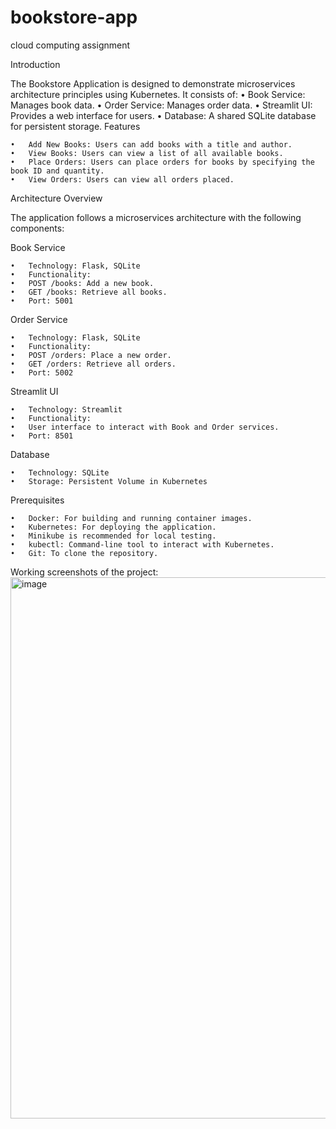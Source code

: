 # bookstore-app
cloud computing assignment 

Introduction

The Bookstore Application is designed to demonstrate microservices architecture principles using Kubernetes. It consists of:
	•	Book Service: Manages book data.
	•	Order Service: Manages order data.
	•	Streamlit UI: Provides a web interface for users.
	•	Database: A shared SQLite database for persistent storage.
 Features

	•	Add New Books: Users can add books with a title and author.
	•	View Books: Users can view a list of all available books.
	•	Place Orders: Users can place orders for books by specifying the book ID and quantity.
	•	View Orders: Users can view all orders placed.
 Architecture Overview

The application follows a microservices architecture with the following components:

Book Service

	•	Technology: Flask, SQLite
	•	Functionality:
	•	POST /books: Add a new book.
	•	GET /books: Retrieve all books.
	•	Port: 5001

Order Service

	•	Technology: Flask, SQLite
	•	Functionality:
	•	POST /orders: Place a new order.
	•	GET /orders: Retrieve all orders.
	•	Port: 5002

Streamlit UI

	•	Technology: Streamlit
	•	Functionality:
	•	User interface to interact with Book and Order services.
	•	Port: 8501

Database

	•	Technology: SQLite
	•	Storage: Persistent Volume in Kubernetes

 Prerequisites

	•	Docker: For building and running container images.
	•	Kubernetes: For deploying the application.
	•	Minikube is recommended for local testing.
	•	kubectl: Command-line tool to interact with Kubernetes.
	•	Git: To clone the repository.

 Working screenshots of the project: 
 <img width="866" alt="image" src="https://github.com/user-attachments/assets/5d0f80d4-ca0b-4877-b331-48e5bd14d7d0">
 

